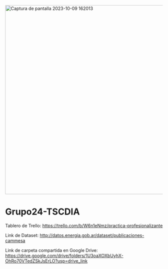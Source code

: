 <img width="605" alt="Captura de pantalla 2023-10-09 162013" src="https://github.com/Lalita635/Grupo24-TSCDIA/assets/93554371/1e06558b-a1f0-4f97-bdc2-f73dc243f0a1">



# Grupo24-TSCDIA

Tablero de Trello: https://trello.com/b/W6n1eNmz/practica-profesionalizante

Link de Dataset: http://datos.energia.gob.ar/dataset/publicaciones-cammesa

Link de carpeta compartida en Google Drive: https://drive.google.com/drive/folders/1U3oaXOXbUyhX-OhRo70VTedZSkJsErLO?usp=drive_link
